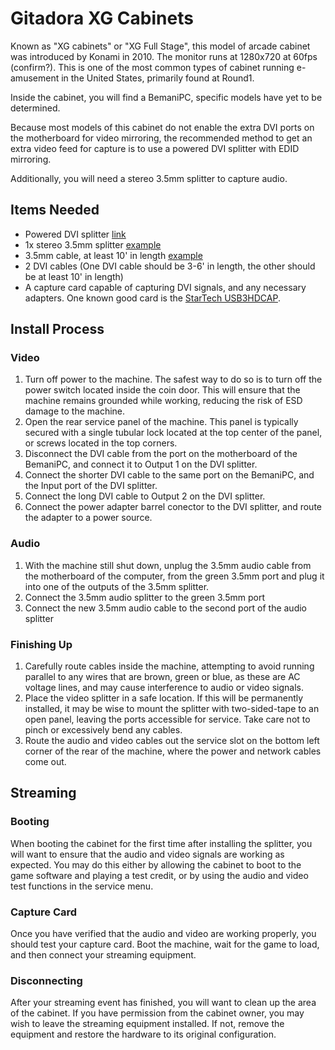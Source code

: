 # Gitadora XG Cabinets
Known as "XG cabinets" or "XG Full Stage", this model of arcade cabinet was introduced by Konami in 2010. The monitor runs at 1280x720 at 60fps (confirm?). This is one of the most common types of cabinet running e-amusement in the United States, primarily found at Round1.

Inside the cabinet, you will find a BemaniPC, specific models have yet to be determined.

Because most models of this cabinet do not enable the extra DVI ports on the motherboard for video mirroring, the recommended method to get an extra video feed for capture is to use a powered DVI splitter with EDID mirroring.

Additionally, you will need a stereo 3.5mm splitter to capture audio.

## Items Needed
* Powered DVI splitter [link](https://www.amazon.com/gp/product/B084LK5S5Q)
* 1x stereo 3.5mm splitter [example](https://www.amazon.com/dp/B06XF4J6RT)
* 3.5mm cable, at least 10' in length [example](https://www.amazon.com/dp/B004G3ZTU8/)
* 2 DVI cables (One DVI cable should be 3-6' in length, the other should be at least 10' in length)
* A capture card capable of capturing DVI signals, and any necessary adapters. One known good card is the [StarTech USB3HDCAP](https://www.amazon.com/StarTech-com-USB3HDCAP-Video-Capture-Device/dp/B00PC5HUA6).

## Install Process
### Video
1. Turn off power to the machine. The safest way to do so is to turn off the power switch located inside the coin door. This will ensure that the machine remains grounded while working, reducing the risk of ESD damage to the machine.
2. Open the rear service panel of the machine. This panel is typically secured with a single tubular lock located at the top center of the panel, or screws located in the top corners.
3. Disconnect the DVI cable from the port on the motherboard of the BemaniPC, and connect it to Output 1 on the DVI splitter.
4. Connect the shorter DVI cable to the same port on the BemaniPC, and the Input port of the DVI splitter.
5. Connect the long DVI cable to Output 2 on the DVI splitter.
6. Connect the power adapter barrel conector to the DVI splitter, and route the adapter to a power source.

### Audio
1. With the machine still shut down, unplug the 3.5mm audio cable from the motherboard of the computer, from the green 3.5mm port and plug it into one of the outputs of the 3.5mm splitter.
2. Connect the 3.5mm audio splitter to the green 3.5mm port
3. Connect the new 3.5mm audio cable to the second port of the audio splitter

### Finishing Up
1. Carefully route cables inside the machine, attempting to avoid running parallel to any wires that are brown, green or blue, as these are AC voltage lines, and may cause interference to audio or video signals.
2. Place the video splitter in a safe location. If this will be permanently installed, it may be wise to mount the splitter with two-sided-tape to an open panel, leaving the ports accessible for service. Take care not to pinch or excessively bend any cables.
3. Route the audio and video cables out the service slot on the bottom left corner of the rear of the machine, where the power and network cables come out.

## Streaming
### Booting
When booting the cabinet for the first time after installing the splitter, you will want to ensure that the audio and video signals are working as expected. You may do this either by allowing the cabinet to boot to the game software and playing a test credit, or by using the audio and video test functions in the service menu.

### Capture Card
Once you have verified that the audio and video are working properly, you should test your capture card. Boot the machine, wait for the game to load, and then connect your streaming equipment.

### Disconnecting
After your streaming event has finished, you will want to clean up the area of the cabinet. If you have permission from the cabinet owner, you may wish to leave the streaming equipment installed. If not, remove the equipment and restore the hardware to its original configuration.